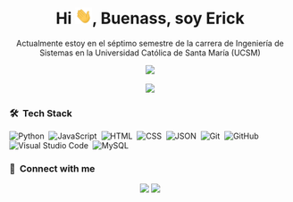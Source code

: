 <h1 align="center">Hi <img src="https://raw.githubusercontent.com/KevinPatel04/KevinPatel04/master/Hi.gif" width="30px">, Buenass, soy Erick </h1>

<p align="center" width="150px"> Actualmente estoy en el séptimo semestre de la carrera de Ingeniería de Sistemas en la Universidad Católica de Santa María (UCSM)</p>


<p align="center"><img src="https://github-readme-stats.vercel.app/api/top-langs/?username=ErickV3larde&layout=compact&hide=TSQL&theme=chartreuse-dark"></p>
<p align="center" ><img src="https://github-readme-streak-stats.herokuapp.com?user=ErickV3larde&theme=chartreuse-dark"></p>


### 🛠 &nbsp;Tech Stack

![Python](https://img.shields.io/badge/-Python-05122A?style=flat&logo=python)&nbsp;
![JavaScript](https://img.shields.io/badge/-JavaScript-05122A?style=flat&logo=javascript)&nbsp;
![HTML](https://img.shields.io/badge/-HTML-05122A?style=flat&logo=HTML5)&nbsp;
![CSS](https://img.shields.io/badge/-CSS-05122A?style=flat&logo=CSS3&logoColor=1572B6)&nbsp;
![JSON](https://img.shields.io/badge/-JSON-05122A?style=flat&logo=json&logoColor=000000)&nbsp;
![Git](https://img.shields.io/badge/-Git-05122A?style=flat&logo=git)&nbsp;
![GitHub](https://img.shields.io/badge/-GitHub-05122A?style=flat&logo=github)&nbsp;
![Visual Studio Code](https://img.shields.io/badge/-Visual%20Studio%20Code-05122A?style=flat&logo=visual-studio-code&logoColor=007ACC)&nbsp;
![MySQL](https://img.shields.io/badge/-MySQL-05122A?style=flat&logo=mysql&logoColor=4479A1)&nbsp;


### :link: &nbsp;Connect with me

<p align="center">
<a href="https://linkedin.com/in/erickvelarde"><img src="https://img.shields.io/badge/-Erick%20Velarde-0077B5?style=for-the-badge&logo=Linkedin&logoColor=white"/></a>
<a href="mailto:santhiago200424@gmail.com"><img src="https://img.shields.io/badge/-erickvelarde@gmail.com-D14836?style=for-the-badge&logo=Gmail&logoColor=white"/></a>
<!--<a href="https://www.leetcode.com/patelkvin04"><img src="https://img.shields.io/badge/-patelkvin04-FFA116?style=for-the-badge&logo=leetcode&logoColor=white"/></a>
<a href="https://twitter.com/patelkvin04"><img src="https://img.shields.io/badge/-patelkvin04-1DA1F2?style=for-the-badge&logo=twitter&logoColor=white"/></a> -->
</p>
